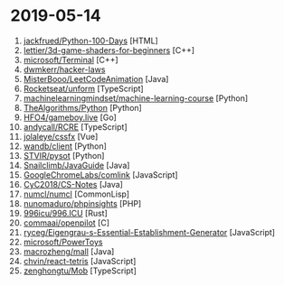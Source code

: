 # 2019-05-14

1. [jackfrued/Python-100-Days](https://github.com/jackfrued/Python-100-Days "Python - 100天从新手到大师") [HTML]
2. [lettier/3d-game-shaders-for-beginners](https://github.com/lettier/3d-game-shaders-for-beginners "🎮 A step-by-step guide on how to implement SSAO, depth of field, lighting, normal mapping, and more for your 3D game.") [C++]
3. [microsoft/Terminal](https://github.com/microsoft/Terminal "The new Windows Terminal, and the original Windows console host -- all in the same place!") [C++]
4. [dwmkerr/hacker-laws](https://github.com/dwmkerr/hacker-laws "💻📖 Laws, Theories, Principles and Patterns that developers will find useful.") 
5. [MisterBooo/LeetCodeAnimation](https://github.com/MisterBooo/LeetCodeAnimation "Demonstrate all the questions on LeetCode in the form of animation.（用动画的形式呈现解LeetCode题目的思路）") [Java]
6. [Rocketseat/unform](https://github.com/Rocketseat/unform "ReactJS form library to create uncontrolled form structures with nested fields, validations and much more!") [TypeScript]
7. [machinelearningmindset/machine-learning-course](https://github.com/machinelearningmindset/machine-learning-course "💬 Machine Learning Course with Python") [Python]
8. [TheAlgorithms/Python](https://github.com/TheAlgorithms/Python "All Algorithms implemented in Python") [Python]
9. [HFO4/gameboy.live](https://github.com/HFO4/gameboy.live "🕹️ A basic gameboy emulator with terminal Cloud Gaming support") [Go]
10. [andycall/RCRE](https://github.com/andycall/RCRE "Build complex applications without tears") [TypeScript]
11. [jolaleye/cssfx](https://github.com/jolaleye/cssfx "✨ Beautifully simple click-to-copy CSS effects") [Vue]
12. [wandb/client](https://github.com/wandb/client "The official cli and python API client for W&B") [Python]
13. [STVIR/pysot](https://github.com/STVIR/pysot "SenseTime Research platform for single object tracking, implementing algorithms like SiamRPN and SiamMask.") [Python]
14. [Snailclimb/JavaGuide](https://github.com/Snailclimb/JavaGuide "【Java学习+面试指南】 一份涵盖大部分Java程序员所需要掌握的核心知识。") [Java]
15. [GoogleChromeLabs/comlink](https://github.com/GoogleChromeLabs/comlink "Comlink makes WebWorkers enjoyable.") [JavaScript]
16. [CyC2018/CS-Notes](https://github.com/CyC2018/CS-Notes "📚 技术面试必备基础知识、Leetcode 题解、后端面试、Java 面试、春招、秋招、操作系统、计算机网络、系统设计") [Java]
17. [numcl/numcl](https://github.com/numcl/numcl "Numpy clone in Common Lisp") [CommonLisp]
18. [nunomaduro/phpinsights](https://github.com/nunomaduro/phpinsights "💡Instant PHP quality checks from your console") [PHP]
19. [996icu/996.ICU](https://github.com/996icu/996.ICU "Repo for counting stars and contributing. Press F to pay respect to glorious developers.") [Rust]
20. [commaai/openpilot](https://github.com/commaai/openpilot "open source driving agent") [C]
21. [ryceg/Eigengrau-s-Essential-Establishment-Generator](https://github.com/ryceg/Eigengrau-s-Essential-Establishment-Generator "An establishment generator that is suitable for out of the box play in any fantasy campaign.") [JavaScript]
22. [microsoft/PowerToys](https://github.com/microsoft/PowerToys "Windows system utilities to maximize productivity") 
23. [macrozheng/mall](https://github.com/macrozheng/mall "mall项目是一套电商系统，包括前台商城系统及后台管理系统，基于SpringBoot+MyBatis实现。 前台商城系统包含首页门户、商品推荐、商品搜索、商品展示、购物车、订单流程、会员中心、客户服务、帮助中心等模块。 后台管理系统包含商品管理、订单管理、会员管理、促销管理、运营管理、内容管理、统计报表、财务管理、权限管理、设置等模块。") [Java]
24. [chvin/react-tetris](https://github.com/chvin/react-tetris "Use React, Redux, Immutable to code Tetris. 🎮") [JavaScript]
25. [zenghongtu/Mob](https://github.com/zenghongtu/Mob "Mob - 一个基于 Electron 开发的喜马拉雅 FM 桌面客户端，支持 Mac、Win 和 Linux") [TypeScript]
